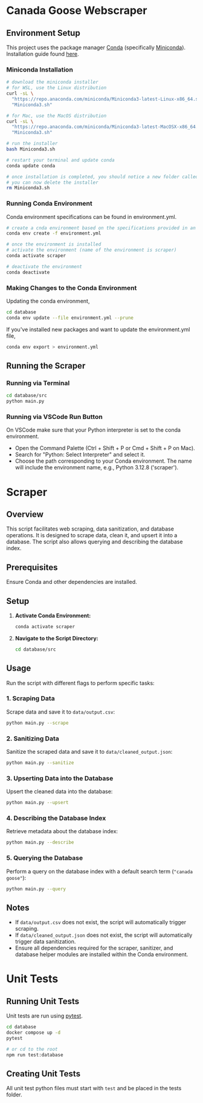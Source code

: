 # Canada Goose Webscraper

## Environment Setup

This project uses the package manager [Conda](https://docs.conda.io/en/latest/) (specifically [Miniconda](https://docs.anaconda.com/miniconda/)). Installation guide found [here](https://educe-ubc.github.io/conda.html).

### Miniconda Installation

```bash
# download the miniconda installer
# for WSL, use the Linux distribution
curl -sL \
  "https://repo.anaconda.com/miniconda/Miniconda3-latest-Linux-x86_64.sh" > \
  "Miniconda3.sh"

# for Mac, use the MacOS distribution
curl -sL \
  "https://repo.anaconda.com/miniconda/Miniconda3-latest-MacOSX-x86_64.sh" > \
  "Miniconda3.sh"
```

```bash
# run the installer
bash Miniconda3.sh

# restart your terminal and update conda
conda update conda

# once installation is completed, you should notice a new folder called miniconda3
# you can now delete the installer
rm Miniconda3.sh
```

### Running Conda Environment

Conda environment specifications can be found in environment.yml.

```bash
# create a cnda environment based on the specifications provided in an environment.yml file.
conda env create -f environment.yml

# once the environment is installed
# activate the environment (name of the environment is scraper)
conda activate scraper

# deactivate the environment
conda deactivate
```


### Making Changes to the Conda Environment

Updating the conda environment,

```bash
cd database
conda env update --file environment.yml --prune
```

If you've installed new packages and want to update the environment.yml file,

```bash
conda env export > environment.yml
```

## Running the Scraper

### Running via Terminal

```bash
cd database/src
python main.py
```

### Running via VSCode Run Button

On VSCode make sure that your Python interpreter is set to the conda environment.
- Open the Command Palette (Ctrl + Shift + P or Cmd + Shift + P on Mac).
- Search for "Python: Select Interpreter" and select it.
- Choose the path corresponding to your Conda environment. The name will include the environment name, e.g., Python 3.12.8 ('scraper').



# Scraper
## Overview

This script facilitates web scraping, data sanitization, and database operations. It is designed to scrape data, clean it, and upsert it into a database. The script also allows querying and describing the database index.

## Prerequisites

Ensure Conda and other dependencies are installed. 

## Setup

1. **Activate Conda Environment:**

   ```sh
   conda activate scraper
   ```

2. **Navigate to the Script Directory:**

   ```sh
   cd database/src
   ```

## Usage

Run the script with different flags to perform specific tasks:

### 1. Scraping Data

Scrape data and save it to `data/output.csv`:

```sh
python main.py --scrape
```

### 2. Sanitizing Data

Sanitize the scraped data and save it to `data/cleaned_output.json`:

```sh
python main.py --sanitize
```

### 3. Upserting Data into the Database

Upsert the cleaned data into the database:

```sh
python main.py --upsert
```

### 4. Describing the Database Index

Retrieve metadata about the database index:

```sh
python main.py --describe
```

### 5. Querying the Database

Perform a query on the database index with a default search term (`"canada goose"`):

```sh
python main.py --query
```

## Notes

- If `data/output.csv` does not exist, the script will automatically trigger scraping.
- If `data/cleaned_output.json` does not exist, the script will automatically trigger data sanitization.
- Ensure all dependencies required for the scraper, sanitizer, and database helper modules are installed within the Conda environment.

# Unit Tests

## Running Unit Tests

Unit tests are run using [pytest](https://docs.pytest.org/en/stable/).

```bash
cd database
docker compose up -d
pytest

# or cd to the root
npm run test:database
```

## Creating Unit Tests

All unit test python files must start with `test` and be placed in the tests folder.